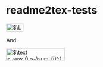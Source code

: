 # readme2tex-tests

<img alt="$\LaTeX$" src="https://rawgit.com/leegao/readme2tex-tests/svgs/svgs/87181ad2b235919e0785dee664166921.svg?invert_in_darkmode" align=middle width="45.697245pt" height="22.46574pt"/>

And

<img alt="$\text z_s=w_0_s+\sum_{i}^{N_i}w_i_s x_i$" src="https://rawgit.com/leegao/readme2tex-tests/svgs/svgs/eeda333d528c18f1d8db2456882c31e6.svg?invert_in_darkmode" align=middle width="157.356705pt" height="32.25618pt"/>